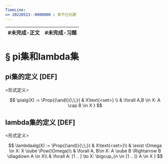 ```yaml
---
TimeLine: 
=> 20220513--0000000 : 章节已创建
---
```

| #未完成-正文 | #未完成-习题 |
| ------------ | ------------ |


# § pi集和lambda集

## pi集的定义 [DEF]

\<形式定义\>

$$
\pialg(X) := \Prop{(\and)}{\;\;}{
    & X\text{<set>} \\
    & \forall A,B \in X: A \cap B \in X
}
$$


## lambda集的定义 [DEF]

\<形式定义\>

$$
\lambdaalg(X) := \Prop{(\and)}{\;\;}{
    & X\text{<set>}\\
    & \exist \Omega \in X: X \sube \Pow(\Omega)\\
    & \forall A, B\in X: A \sube B \Rightarrow B \diagdown A \in X\\
    & \forall A: [1 .. ] \to X: \bigcup_{n \in [1 .. ]} A \in X 
}
$$